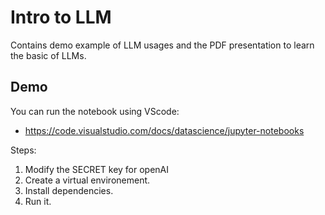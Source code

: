 # Intro to LLM

Contains demo example of LLM usages and the PDF presentation to learn the basic of LLMs.

## Demo

You can run the notebook using VScode:
- https://code.visualstudio.com/docs/datascience/jupyter-notebooks

Steps:
1. Modify the SECRET key for openAI
2. Create a virtual environement.
3. Install dependencies.
4. Run it.

